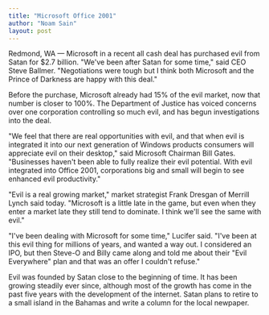 ```yaml
---
title: "Microsoft Office 2001"
author: "Noam Sain"
layout: post
---
```


Redmond, WA — Microsoft in a recent all cash deal has purchased evil from Satan for $2.7 billion. "We've been after Satan for some time," said CEO Steve Ballmer. "Negotiations were tough but I think both Microsoft and the Prince of Darkness are happy with this deal."

Before the purchase, Microsoft already had 15% of the evil market, now that number is closer to 100%. The Department of Justice has voiced concerns over one corporation controlling so much evil, and has begun investigations into the deal.

"We feel that there are real opportunities with evil, and that when evil is integrated it into our next generation of Windows products consumers will appreciate evil on their desktop," said Microsoft Chairman Bill Gates. "Businesses haven't been able to fully realize their evil potential. With evil integrated into Office 2001, corporations big and small will begin to see enhanced evil productivity."

"Evil is a real growing market," market strategist Frank Dresgan of Merrill Lynch said today. "Microsoft is a little late in the game, but even when they enter a market late they still tend to dominate. I think we'll see the same with evil."

"I've been dealing with Microsoft for some time," Lucifer said. "I've been at this evil thing for millions of years, and wanted a way out. I considered an IPO, but then Steve-O and Billy came along and told me about their "Evil Everywhere" plan and that was an offer I couldn't refuse."

Evil was founded by Satan close to the beginning of time. It has been growing steadily ever since, although most of the growth has come in the past five years with the development of the internet. Satan plans to retire to a small island in the Bahamas and write a column for the local newpaper.

